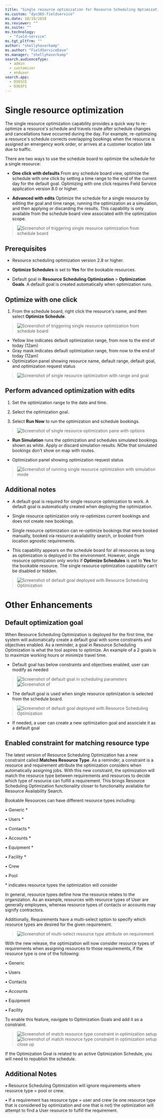 ```yaml
---
title: "Single resource optimization for Resource Scheduling Optimization | MicrosoftDocs"
ms.custom: "dyn365-fieldservice"
ms.date: 10/19/2018
ms.reviewer: ""
ms.suite: ""
ms.technology: 
  - "field-service"
ms.tgt_pltfrm: ""
author: "shellyhaverkamp"
ms.author: "FieldServiceDave"
ms.manager: "shellyhaverkamp"
search.audienceType: 
  - admin
  - customizer
  - enduser
search.app: 
  - D365CE
  - D365FS
--- 
```


# Single resource optimization

The single resource optimization capability provides a quick way to re-optimize a resource's schedule and travels route after schedule changes and cancellations have occurred during the day. For example, re-optimizing a resource's schedule corrects overlapping bookings when the resource is assigned an emergency work order, or arrives at a customer location late due to traffic.

There are two ways to use the schedule board to optimize the schedule for a single resource:

- **One click with defaults** From any schedule board view, optimize the schedule with one click by setting a time range to the end of the current day for the default goal. Optimizing with one click requires Field Service application version 8.0 or higher.

- **Advanced with edits** Optimize the schedule for a single resource by editing the goal and time range, running the optimization as a simulation, and then applying or discarding the results. This capability is only available from the schedule board view associated with the optimization scope.

>![Screenshot of triggering single resource optimization from schedule board](media/rso-single-resource-1.png)

## Prerequisites

- Resource scheduling optimization version 2.8 or higher.

- **Optimize Schedules** is set to **Yes** for the bookable resources.

- Default goal in **Resource Scheduling Optimization** > **Optimization Goals**. A default goal is created automatically when optimization runs.

## Optimize with one click

1. From the schedule board, right click the resource's name, and then select **Optimize Schedule**. 
>![Screenshot of triggering single resource optimization from schedule board](media/rso-single-resource-2.png)

  - Yellow line indicates default optimization range, from now to the end of today (12am)
  - Gray mask indicates default optimization range, from now to the end of today (12am)
  - Optimization panel showing resource name, default range, default goal, and optimization request status
  
>![Screenshot of single resource optimization with range and goal](media/rso-single-resource-3.png)

## Perform advanced optimization with edits

1. Set the optimization range to the date and time.

2. Select the optimization goal.

3. Select **Run Now** to run the optimization and schedule bookings.
>![Screenshot of single resource optimization pane with options](media/rso-single-resource-4.png)

- **Run Simulation** runs the optimization and schedules simulated bookings shown as white. Apply or discard simulation results. NOte that simulated bookings don't show on map with routes.

- Optimization panel showing optimization request status
>![Screenshot of running single resource optimization with simulation mode](media/rso-single-resource-5.png)

## Additional notes

- A default goal is required for single resource optimization to work. A default goal is automatically created when deploying the optimization.
- Single resource optimization only re-optimizes current bookings and does not create new bookings.
- Single resource optimization can re-optimize bookings that were booked manually, booked via resource availability search, or booked from location agnostic requirements.

- This capability appears on the schedule board for all resources as long as optimization is deployed in the environment. However, single resource optimization only works if **Optimize Schedules** is set to **Yes** for the bookable resource. The single resource optimization capability can't be disabled or hidden.

>![Screenshot of default goal deployed with Resource Scheduling Optimization](media/rso-single-resource-1.png)

# Other Enhancements

## Default optimization goal

When Resource Scheduling Optimization is deployed for the first time, the system will automatically create a default goal with some constraints and objectives enabled. As a reminder, a goal in Resource Scheduling Optimization is what the tool aspires to optimize. An example of a 2 goals is to maximize working hours or minimize travel time.

- Default goal has below constraints and objectives enabled, user can modify as needed

>![Screenshot of default goal in scheduling parameters](media/rso-default-goal-1.png)
>![Screenshot of ](media/rso-default-goal-2.png)


- The default goal is used when single resource optimization is selected from the schedule board.
>![Screenshot of default goal deployed with Resource Scheduling Optimization](media/rso-single-resource-1.png)

- If needed, a user can create a new optimization goal and associate it as a default goal

## Enabled constraint for matching resource type

The latest version of Resource Scheduling Optimization has a new constraint called **Matches Resource Type**. As a reminder, a constraint is a resource and requirement attribute the optimization considers when automatically assigning jobs. With this new constraint, the optimization will match the resource type between requirements and resources to decide which type of resource can fulfill a requirement. This brings Resource Scheduling Optimization functionality closer to functionality available for Resource Availability Search.

Bookable Resources can have different resource types including:

• Generic *

• Users *

• Contacts *

• Accounts *

• Equipment *

• Facility *

• Crew

• Pool

\* indicates resource types the optimization will consider

In general, resource types define how the resource relates to the organization. As an example, resources with resource types of User are generally employees, whereas resource types of contacts or accounts may signify contractors.

Additionally, Requirements have a multi-select option to specify which resource types are desired for the given requirement.

>![Screenshot of multi-select resource type attribute on requirement](media/rso-requirement-resource-type-field.png)

With the new release, the optimization will now consider resource types of requirements when assigning resources to those requirements, if the resource type is one of the following:

• Generic

• Users

• Contacts

• Accounts

• Equipment

• Facility

To enable this feature, navigate to Optimization Goals and add it as a constraint.

>![Screenshot of match resource type constraint in optimization setup](media/rso-resource-type-constraint.png)
>![Screenshot of match resource type constraint in optimization setup close up](media/rso-resource-type-constraint-close-up.png)

If the Optimization Goal is related to an active Optimization Schedule, you will need to republish the schedule.

## Additional Notes

• Resource Scheduling Optimization will ignore requirements where resource type = pool or crew.

• If a requirement has resource type = user and crew (ie one resource type that is considered by optimization and one that is not) the optimization will attempt to find a User resource to fulfill the requirement.
